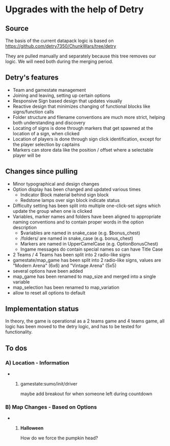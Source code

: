 # Upgrades with the help of Detry

## Source

The basis of the current datapack logic is based on https://github.com/detry7350/ChunkWars/tree/detry

They are pulled manually and separately because this tree removes our logic.
We will need both during the merging period.

## Detry's features

* Team and gamestate management
* Joining and leaving, setting up certain options
* Responsive Sign based design that updates visually
* Reactive design that minimizes changing of functional blocks like signs/function calls
* Folder structure and filename conventions are much more strict, helping both understanding and discovery
* Locating of signs is done through markers that get spawned at the location of a sign, when clicked
* Location of players is done through sign click identification, except for the player selection by captains
* Markers can store data like the position / offset where a selectable player will be

## Changes since pulling

* Minor typographical and design changes
* Option display has been changed and updated various times
  * Indicator Block material behind sign block
  * Redstone lamps over sign block indicate status
* Difficulty setting has been split into multiple one-click-set signs which update the group when one is clicked
* Variables, marker names and folders have been aligned to appropriate naming conventions and to contain proper words in the option description
  * $variables are named in snake_case (e.g. $bonus_chest)
  * /folders/ are named in snake_case (e.g. bonus_chest)
  * Markers are named in UpperCamelCase (e.g. OptionBonusChest)
  * Ingame messages do contain special names so can have Title Case
* 2 Teams / 4 Teams has been split into 2 radio-like signs
* gamestate/map_game has been split into 2 radio-like signs, values are "Modern Arena" (6x6) and "Vintage Arena" (5x5)
* several options have been added
* map_game has been renamed to map_size and merged into a single variable
* map_selection has been renamed to map_variation
* allow to reset all options to default

## Implementation status

In theory, the game is operational as a 2 teams game and 4 teams game, all logic has been moved to the detry logic, and has to be tested for functionality.

## To dos

### A) Location - Information

* 1) gamestate:sumo/init/driver

     maybe add breakout for when someone left during countdown

### B) Map Changes - Based on Options

* 1) **Halloween**

      How do we force the pumpkin head?